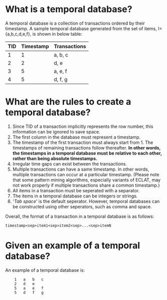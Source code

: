 # What is a temporal database?
 A temporal database is a collection of transactions ordered by their timestamp. A sample temporal database generated from the set of items, I={a,b,c,d,e,f}, is shown in below table:
   
   TID |  Timestamp | Transactions 
     --- | ----- | ---
     1  | 1  | a, b, c
     2  | 2 | d, e
     3  | 5 | a, e, f
     4  | 5 | d, f, g  

# What are the rules to create a temporal database?

1. Since TID of a transaction implicitly represents the row number, this information can be ignored to save space.
2. The first column in the database must represent a timestamp.
3. The timestamp of the first transaction must always start from 1. The timestamps of remaining transactions follow thereafter. __In other words, the timestamps in a temporal database must be relative to each other, rather than being absolute timestamps.__
4. Irregular time gaps can exist between the transactions.
5. Multiple transactions can have a same timestamp. In other words, multiple transactions can occur at a particular timestamp. (Please note that some pattern mining algorithms, especially variants of ECLAT, may not work properly if multiple transactions share a common timestamp.)
6. All items in a transaction must be seperated with a separator.
7. The items in a temporal database can be integers or strings.
8. '_Tab space_' is the default seperator.   However, temporal databases can be constructed using other seperators, such as comma and space.

Overall, the format of a transaction in a temporal database is as follows:

    timestamp<sep>item1<sep>item2<sep>...<sep>itemN

# Given an example of a temporal database?
  An example of a temporal database is:

        1   a   b   c
        2   d   e
        5   a   e   f
        5   d   f   g



